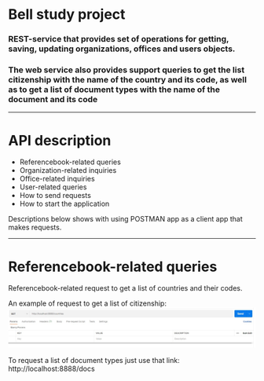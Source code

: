 # Bell study project
### REST-service that provides set of operations for getting, saving, updating organizations, offices and users objects.
### The web service also provides support queries to get the list citizenship with the name of the country and its code, as well as to get a list of document types with the name of the document and its code 
___
# API description
- Referencebook-related queries
- Organization-related inquiries
- Office-related inquiries
- User-related queries
- How to send requests
- How to start the application

Descriptions below shows with using POSTMAN app as a client app that makes requests.
___
# Referencebook-related queries 
Referencebook-related request to get a list of countries and their codes.

An example of request to get a list of citizenship:
![request countries](https://github.com/AlexWhoDoes/bell_study/blob/master/img/getCountries.jpg)

To request a list of document types just use that link: http://localhost:8888/docs
